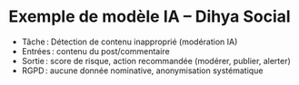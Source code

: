 # Exemple de modèle IA – Dihya Social

- Tâche : Détection de contenu inapproprié (modération IA)
- Entrées : contenu du post/commentaire
- Sortie : score de risque, action recommandée (modérer, publier, alerter)
- RGPD : aucune donnée nominative, anonymisation systématique
